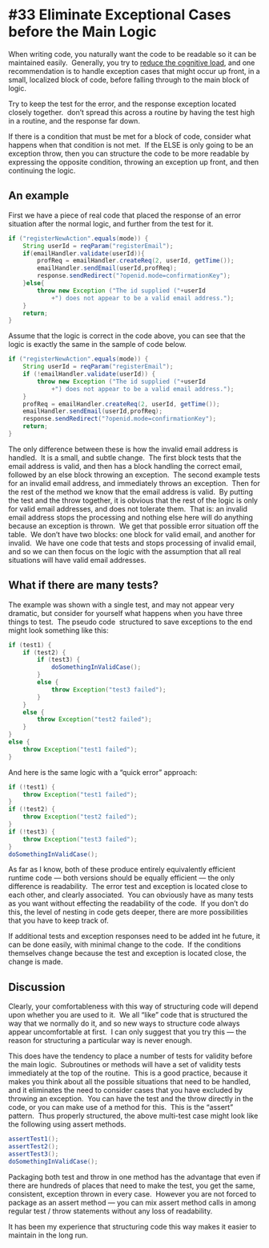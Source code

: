 #  #33 Eliminate Exceptional Cases before the Main Logic

When writing code, you naturally want the code to be readable so it can be maintained easily.  Generally, you try to [reduce the cognitive load](https://agiletribe.purplehillsbooks.com/2011/10/29/19-reduce-cognitive-load/), and one recommendation is to handle exception cases that might occur up front, in a small, localized block of code, before falling through to the main block of logic.  

Try to keep the test for the error, and the response exception located closely together.  don’t spread this across a routine by having the test high in a routine, and the response far down.  

If there is a condition that must be met for a block of code, consider what happens when that condition is not met.  If the ELSE is only going to be an exception throw, then you can structure the code to be more readable by expressing the opposite condition, throwing an exception up front, and then continuing the logic.  

## An example  

First we have a piece of real code that placed the response of an error situation after the normal logic, and further from the test for it.

```java
if ("registerNewAction".equals(mode)) {
    String userId = reqParam("registerEmail");
    if(emailHandler.validate(userId)){
        profReq = emailHandler.createReq(2, userId, getTime());
        emailHandler.sendEmail(userId,profReq);
        response.sendRedirect("?openid.mode=confirmationKey");
    }else{
        throw new Exception ("The id supplied ("+userId
            +") does not appear to be a valid email address.");
    }
    return;
}
```

Assume that the logic is correct in the code above, you can see that the logic is exactly the same in the sample of code below.

```java
if ("registerNewAction".equals(mode)) {
    String userId = reqParam("registerEmail");
    if (!emailHandler.validate(userId)) {
        throw new Exception ("The id supplied ("+userId
            +") does not appear to be a valid email address.");
    }
    profReq = emailHandler.createReq(2, userId, getTime());
    emailHandler.sendEmail(userId,profReq);
    response.sendRedirect("?openid.mode=confirmationKey");
    return;
}
```

The only difference between these is how the invalid email address is handled.  It is a small, and subtle change.  The first block tests that the email address is valid, and then has a block handling the correct email, followed by an else block throwing an exception.  The second example tests for an invalid email address, and immediately throws an exception.  Then for the rest of the method we know that the email address is valid.  By putting the test and the throw together, it is obvious that the rest of the logic is only for valid email addresses, and does not tolerate them.  That is: an invalid email address stops the processing and nothing else here will do anything because an exception is thrown.  We get that possible error situation off the table.  We don’t have two blocks: one block for valid email, and another for invalid.  We have one code that tests and stops processing of invalid email, and so we can then focus on the logic with the assumption that all real situations will have valid email addresses.

## What if there are many tests?

The example was shown with a single test, and may not appear very dramatic, but consider for yourself what happens when you have three things to test.  The pseudo code  structured to save exceptions to the end might look something like this:

```java
if (test1) {
    if (test2) {
        if (test3) {
            doSomethingInValidCase();
        }
        else {
            throw Exception("test3 failed");
        }
    }
    else {
        throw Exception("test2 failed");
    }
}
else {
    throw Exception("test1 failed");
}
```

And here is the same logic with a “quick error” approach:

```java
if (!test1) {
    throw Exception("test1 failed");
}
if (!test2) {
    throw Exception("test2 failed");
}
if (!test3) {
    throw Exception("test3 failed");
}
doSomethingInValidCase();
```

As far as I know, both of these produce entirely equivalently efficient runtime code — both versions should be equally efficient — the only difference is readability.  The error test and exception is located close to each other, and clearly associated.  You can obviously have as many tests as you want without effecting the readability of the code.  If you don’t do this, the level of nesting in code gets deeper, there are more possibilities that you have to keep track of.  

If additional tests and exception responses need to be added int he future, it can be done easily, with minimal change to the code.  If the conditions themselves change because the test and exception is located close, the change is made.

## Discussion

Clearly, your comfortableness with this way of structuring code will depend upon whether you are used to it.  We all “like” code that is structured the way that we normally do it, and so new ways to structure code always appear uncomfortable at first.  I can only suggest that you try this — the reason for structuring a particular way is never enough.  

This does have the tendency to place a number of tests for validity before the main logic.  Subroutines or methods will have a set of validity tests immediately at the top of the routine.  This is a good practice, because it makes you think about all the possible situations that need to be handled, and it eliminates the need to consider cases that you have excluded by throwing an exception.  You can have the test and the throw directly in the code, or you can make use of a method for this.  This is the “assert” pattern.  Thus properly structured, the above multi-test case might look like the following using assert methods.

```java
assertTest1();
assertTest2();
assertTest3();
doSomethingInValidCase();
```

Packaging both test and throw in one method has the advantage that even if there are hundreds of places that need to make the test, you get the same, consistent, exception thrown in every case.  However you are not forced to package as an assert method — you can mix assert method calls in among regular test / throw statements without any loss of readability.  

It has been my experience that structuring code this way makes it easier to maintain in the long run.